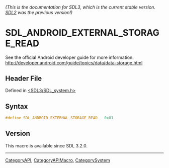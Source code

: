 ###### (This is the documentation for SDL3, which is the current stable version. [SDL2](https://wiki.libsdl.org/SDL2/) was the previous version!)
# SDL_ANDROID_EXTERNAL_STORAGE_READ

See the official Android developer guide for more information: http://developer.android.com/guide/topics/data/data-storage.html

## Header File

Defined in [<SDL3/SDL_system.h>](https://github.com/libsdl-org/SDL/blob/main/include/SDL3/SDL_system.h)

## Syntax

```c
#define SDL_ANDROID_EXTERNAL_STORAGE_READ   0x01
```

## Version

This macro is available since SDL 3.2.0.

----
[CategoryAPI](CategoryAPI), [CategoryAPIMacro](CategoryAPIMacro), [CategorySystem](CategorySystem)

